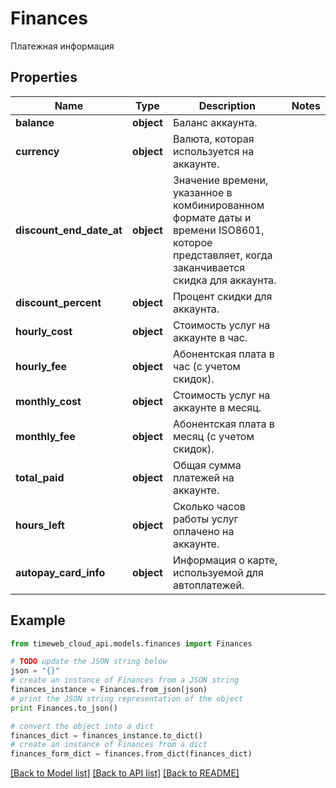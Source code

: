 # Finances

Платежная информация

## Properties
Name | Type | Description | Notes
------------ | ------------- | ------------- | -------------
**balance** | **object** | Баланс аккаунта. | 
**currency** | **object** | Валюта, которая используется на аккаунте. | 
**discount_end_date_at** | **object** | Значение времени, указанное в комбинированном формате даты и времени ISO8601, которое представляет, когда заканчивается скидка для аккаунта. | 
**discount_percent** | **object** | Процент скидки для аккаунта. | 
**hourly_cost** | **object** | Стоимость услуг на аккаунте в час. | 
**hourly_fee** | **object** | Абонентская плата в час (с учетом скидок). | 
**monthly_cost** | **object** | Стоимость услуг на аккаунте в месяц. | 
**monthly_fee** | **object** | Абонентская плата в месяц (с учетом скидок). | 
**total_paid** | **object** | Общая сумма платежей на аккаунте. | 
**hours_left** | **object** | Сколько часов работы услуг оплачено на аккаунте. | 
**autopay_card_info** | **object** | Информация о карте, используемой для автоплатежей. | 

## Example

```python
from timeweb_cloud_api.models.finances import Finances

# TODO update the JSON string below
json = "{}"
# create an instance of Finances from a JSON string
finances_instance = Finances.from_json(json)
# print the JSON string representation of the object
print Finances.to_json()

# convert the object into a dict
finances_dict = finances_instance.to_dict()
# create an instance of Finances from a dict
finances_form_dict = finances.from_dict(finances_dict)
```
[[Back to Model list]](../README.md#documentation-for-models) [[Back to API list]](../README.md#documentation-for-api-endpoints) [[Back to README]](../README.md)


